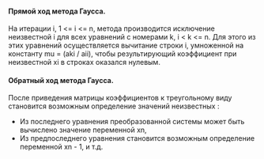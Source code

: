 #### Прямой ход метода Гаусса.
На итерации i, 1 <= i <= n, метода производится исключение неизвестной i для всех уравнений с номерами k, i < k <= n. Для этого из этих уравнений осуществляется вычитание строки i, умноженной на константу mu = (aki / aii), чтобы результирующий коэффициент при неизвестной xi в строках оказался нулевым.

#### Обратный ход метода Гаусса.
После приведения матрицы коэффициентов к треугольному виду становится возможным определение значений неизвестных :
- Из последнего уравнения преобразованной системы может быть вычислено значение переменной xn,
- Из предпоследнего уравнения становится возможным определение переменной xn - 1, и т.д.
